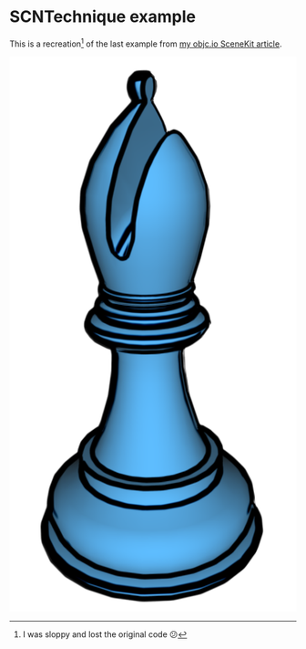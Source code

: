 # SCNTechnique example 

This is a recreation[^1] of the last example from [my objc.io SceneKit article][article].

[^1]: I was sloppy and lost the original code 😕

![A blue bishop (chess piece) with black outlines](example.png)

[article]: https://www.objc.io/issues/18-games/scenekit/